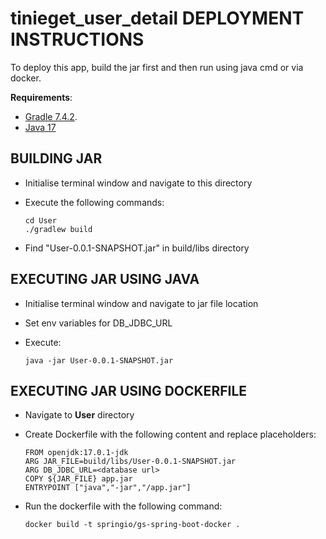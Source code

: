 # tinieget_user_detail DEPLOYMENT INSTRUCTIONS

To deploy this app, build the jar first and then run using java cmd or via docker.

**Requirements**:
  - [Gradle 7.4.2](https://gradle.org/releases/).
  - [Java 17](https://www.oracle.com/java/technologies/javase/jdk17-archive-downloads.html)

## BUILDING JAR
  - Initialise terminal window and navigate to this directory
  - Execute the following commands:
 
        cd User
        ./gradlew build
   
  - Find "User-0.0.1-SNAPSHOT.jar" in build/libs directory

## EXECUTING JAR USING JAVA
  - Initialise terminal window and navigate to jar file location
  - Set env variables for DB_JDBC_URL
  - Execute:
  
        java -jar User-0.0.1-SNAPSHOT.jar

## EXECUTING JAR USING DOCKERFILE
  - Navigate to **User** directory
  - Create Dockerfile with the following content and replace placeholders:
        
        FROM openjdk:17.0.1-jdk
        ARG JAR_FILE=build/libs/User-0.0.1-SNAPSHOT.jar
        ARG DB_JDBC_URL=<database url>
        COPY ${JAR_FILE} app.jar
        ENTRYPOINT ["java","-jar","/app.jar"]
        
  - Run the dockerfile with the following command:
        
        docker build -t springio/gs-spring-boot-docker .
